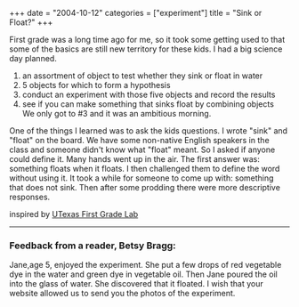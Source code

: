 +++
date = "2004-10-12"
categories = ["experiment"]
title = "Sink or Float?"
+++


First grade was a long time ago for me, so it took some getting used to that some of the basics are still new territory for these kids. I had a big science day planned.

1) an assortment of object to test whether they sink or float in water  
2) 5 objects for which to form a hypothesis  
3) conduct an experiment with those five objects and record the results  
4) see if you can make something that sinks float by combining objects  
We only got to #3 and it was an ambitious morning.

One of the things I learned was to ask the kids questions. I wrote "sink" and "float" on the board. We have some non-native English speakers in the class and someone didn't know what "float" meant. So I asked if anyone could define it. Many hands went up in the air. The first answer was: something floats when it floats. I then challenged them to define the word without using it. It took a while for someone to come up with: something that does not sink. Then after some prodding there were more descriptive responses.

inspired by [UTexas First Grade Lab](http://www.utexas.edu/cons/uteachoutreach/students/create_lab/grade1.html)

---

### Feedback from a reader, Betsy Bragg:

Jane,age 5, enjoyed the experiment. She put a few drops of red vegetable dye in the water and green dye in vegetable oil. Then Jane poured the oil into the glass of water. She discovered that it floated. I wish that your website allowed us to send you the photos of the experiment.
